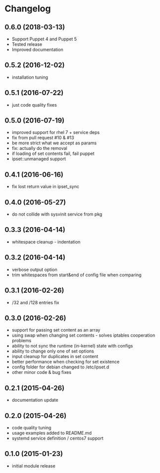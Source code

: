 # Changelog

## 0.6.0 (2018-03-13)

* Support Puppet 4 and Puppet 5
* Tested release
* Improved documentation

## 0.5.2 (2016-12-02)

* installation tuning

## 0.5.1 (2016-07-22)

* just code quality fixes

## 0.5.0 (2016-07-19)

* improved support for rhel 7 + service deps
* fix from pull request #10 & #13
* be more strict what we accept as params
* fix: actually do the removal
* if loading of set contents fail, fail puppet
* ipset::unmanaged support

## 0.4.1 (2016-06-16)

* fix lost return value in ipset_sync

## 0.4.0 (2016-05-27)

* do not collide with sysvinit service from pkg

## 0.3.3 (2016-04-14)

* whitespace cleanup - indentation

## 0.3.2 (2016-04-14)

* verbose output option
* trim whitespaces from start&end of config file when comparing

## 0.3.1 (2016-02-26)

* /32 and /128 entries fix

## 0.3.0 (2016-02-26)

* support for passing set content as an array
* using swap when changing set contents - solves iptables cooperation problems
* ability to not sync the runtime (in-kernel) state with configs
* ability to change only one of set options
* input cleanup for duplicates in set content
* better performance when checking for set existence
* config folder for debian changed to /etc/ipset.d
* other minor code & bug fixes

## 0.2.1 (2015-04-26)

* documentation update

## 0.2.0 (2015-04-26)

* code quality tuning
* usage examples added to README.md
* systemd service definition / centos7 support

## 0.1.0 (2015-01-23)

* initial module release
